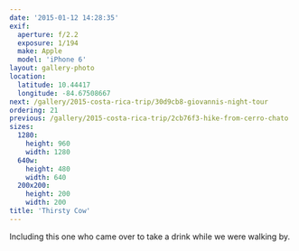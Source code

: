 ```yaml
---
date: '2015-01-12 14:28:35'
exif:
  aperture: f/2.2
  exposure: 1/194
  make: Apple
  model: 'iPhone 6'
layout: gallery-photo
location:
  latitude: 10.44417
  longitude: -84.67508667
next: /gallery/2015-costa-rica-trip/30d9cb8-giovannis-night-tour
ordering: 21
previous: /gallery/2015-costa-rica-trip/2cb76f3-hike-from-cerro-chato
sizes:
  1280:
    height: 960
    width: 1280
  640w:
    height: 480
    width: 640
  200x200:
    height: 200
    width: 200
title: 'Thirsty Cow'
---
```


Including this one who came over to take a drink while we were walking by.
